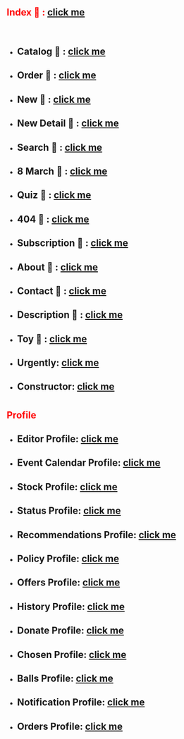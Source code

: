 # <h2 style="color: red;">Index 📱 : [click me](https://kah3vich.github.io/Behappy/dist)</h2>
<br>

- ## Catalog 📱 : [click me](https://kah3vich.github.io/Behappy/dist/catalog.html)
- ## Order 📱 : [click me](https://kah3vich.github.io/Behappy/dist/order.html)
- ## New 📱 : [click me](https://kah3vich.github.io/Behappy/dist/new.html)
- ## New Detail 📱 : [click me](https://kah3vich.github.io/Behappy/dist/dnew.html)
- ## Search 📱 : [click me](https://kah3vich.github.io/Behappy/dist/search.html)
- ## 8 March 📱 : [click me](https://kah3vich.github.io/Behappy/dist/march.html)
- ## Quiz 📱 : [click me](https://kah3vich.github.io/Behappy/dist/quiz.html)
- ## 404 📱 : [click me](https://kah3vich.github.io/Behappy/dist/404.html)
- ## Subscription 📱 : [click me](https://kah3vich.github.io/Behappy/dist/subscription.html)
- ## About 📱 : [click me](https://kah3vich.github.io/Behappy/dist/about.html)
- ## Contact 📱 : [click me](https://kah3vich.github.io/Behappy/dist/contact.html)
- ## Description 📱 : [click me](https://kah3vich.github.io/Behappy/dist/description.html)
- ## Toy 📱 : [click me](https://kah3vich.github.io/Behappy/dist/toy.html)
- ## Urgently: [click me](https://kah3vich.github.io/Behappy/dist/urgently.html)
- ## Constructor: [click me](https://kah3vich.github.io/Behappy/dist/constructor.html)
# <h2 style="color: red;">Profile</h2>
- ## Editor Profile: [click me](https://kah3vich.github.io/Behappy/dist/editor.html)
- ## Event Calendar Profile: [click me](https://kah3vich.github.io/Behappy/dist/event.html)
- ## Stock Profile: [click me](https://kah3vich.github.io/Behappy/dist/stock.html)
- ## Status Profile: [click me](https://kah3vich.github.io/Behappy/dist/status.html)
- ## Recommendations Profile: [click me](https://kah3vich.github.io/Behappy/dist/recommendations.html)
- ## Policy Profile: [click me](https://kah3vich.github.io/Behappy/dist/policy.html)
- ## Offers Profile: [click me](https://kah3vich.github.io/Behappy/dist/offers.html)
- ## History Profile: [click me](https://kah3vich.github.io/Behappy/dist/history.html)
- ## Donate Profile: [click me](https://kah3vich.github.io/Behappy/dist/donat.html)
- ## Chosen Profile: [click me](https://kah3vich.github.io/Behappy/dist/chosen.html)
- ## Balls Profile: [click me](https://kah3vich.github.io/Behappy/dist/balls.html)
- ## Notification Profile: [click me](https://kah3vich.github.io/Behappy/dist/notification.html)
- ## Orders Profile: [click me](https://kah3vich.github.io/Behappy/dist/orders.html)
